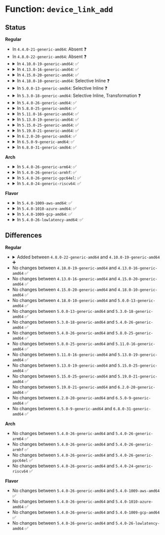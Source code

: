 # Function: <code>device_link_add</code>

## Status
<b>Regular</b>
<ul>
<li>
In <code>4.4.0-21-generic-amd64</code>: Absent ❓
</li>
<li>
In <code>4.8.0-22-generic-amd64</code>: Absent ❓
</li>
<li>
<details>
<summary>In <code>4.10.0-19-generic-amd64</code>: ✅</summary>

```c
struct device_link * device_link_add(struct device * consumer, struct device * supplier, u32 flags)
```

```json
{
  "name": "device_link_add",
  "collision_type": "Unique Global",
  "inline_type": "No",
  "funcs": [
    {
      "addr": 18446744071584906848,
      "name": "device_link_add",
      "external": true,
      "loc": "drivers/base/core.c:177",
      "file": "drivers/base/core.c",
      "inline": "seen, unknown",
      "caller_inline": [],
      "caller_func": []
    }
  ],
  "symbols": [
    {
      "addr": 18446744071584906848,
      "name": "device_link_add",
      "section": ".text",
      "bind": "STB_GLOBAL",
      "size": 666
    }
  ]
}
```
</details>
</li>
<li>
<details>
<summary>In <code>4.13.0-16-generic-amd64</code>: ✅</summary>

```c
struct device_link * device_link_add(struct device * consumer, struct device * supplier, u32 flags)
```

```json
{
  "name": "device_link_add",
  "collision_type": "Unique Global",
  "inline_type": "No",
  "funcs": [
    {
      "addr": 18446744071584991968,
      "name": "device_link_add",
      "external": true,
      "loc": "drivers/base/core.c:178",
      "file": "drivers/base/core.c",
      "inline": "seen, unknown",
      "caller_inline": [],
      "caller_func": []
    }
  ],
  "symbols": [
    {
      "addr": 18446744071584991968,
      "name": "device_link_add",
      "section": ".text",
      "bind": "STB_GLOBAL",
      "size": 674
    }
  ]
}
```
</details>
</li>
<li>
<details>
<summary>In <code>4.15.0-20-generic-amd64</code>: ✅</summary>

```c
struct device_link * device_link_add(struct device * consumer, struct device * supplier, u32 flags)
```

```json
{
  "name": "device_link_add",
  "collision_type": "Unique Global",
  "inline_type": "No",
  "funcs": [
    {
      "addr": 18446744071585413856,
      "name": "device_link_add",
      "external": true,
      "loc": "drivers/base/core.c:178",
      "file": "drivers/base/core.c",
      "inline": "seen, unknown",
      "caller_inline": [],
      "caller_func": []
    }
  ],
  "symbols": [
    {
      "addr": 18446744071585413856,
      "name": "device_link_add",
      "section": ".text",
      "bind": "STB_GLOBAL",
      "size": 674
    }
  ]
}
```
</details>
</li>
<li>
<details>
<summary>In <code>4.18.0-10-generic-amd64</code>: Selective Inline ❓</summary>

```c
struct device_link * device_link_add(struct device * consumer, struct device * supplier, u32 flags)
```

```json
{
  "name": "device_link_add",
  "collision_type": "Unique Global",
  "inline_type": "Selective",
  "funcs": [
    {
      "addr": 18446744071585656544,
      "name": "device_link_add",
      "external": true,
      "loc": "drivers/base/core.c:195",
      "file": "drivers/base/core.c",
      "inline": "not declared, inlined",
      "caller_inline": [],
      "caller_func": [
        "drivers/pci/quirks.c:quirk_gpu_hda",
        "drivers/acpi/acpi_lpss.c:acpi_lpss_create_device",
        "drivers/acpi/acpi_lpss.c:acpi_lpss_create_device"
      ]
    }
  ],
  "symbols": [
    {
      "addr": 18446744071585656544,
      "name": "device_link_add",
      "section": ".text",
      "bind": "STB_GLOBAL",
      "size": 693
    }
  ]
}
```
</details>
</li>
<li>
<details>
<summary>In <code>5.0.0-13-generic-amd64</code>: Selective Inline ❓</summary>

```c
struct device_link * device_link_add(struct device * consumer, struct device * supplier, u32 flags)
```

```json
{
  "name": "device_link_add",
  "collision_type": "Unique Global",
  "inline_type": "Selective",
  "funcs": [
    {
      "addr": 18446744071585788704,
      "name": "device_link_add",
      "external": true,
      "loc": "drivers/base/core.c:196",
      "file": "drivers/base/core.c",
      "inline": "not declared, inlined",
      "caller_inline": [],
      "caller_func": [
        "drivers/pci/quirks.c:quirk_gpu_hda",
        "drivers/acpi/acpi_lpss.c:acpi_lpss_create_device",
        "drivers/acpi/acpi_lpss.c:acpi_lpss_create_device",
        "drivers/regulator/core.c:_regulator_get"
      ]
    }
  ],
  "symbols": [
    {
      "addr": 18446744071585788704,
      "name": "device_link_add",
      "section": ".text",
      "bind": "STB_GLOBAL",
      "size": 703
    }
  ]
}
```
</details>
</li>
<li>
<details>
<summary>In <code>5.3.0-18-generic-amd64</code>: Selective Inline, Transformation ❓</summary>

```c
struct device_link * device_link_add(struct device * consumer, struct device * supplier, u32 flags)
```

```json
{
  "name": "device_link_add",
  "collision_type": "Unique Global",
  "inline_type": "Selective",
  "funcs": [
    {
      "addr": 18446744071586020560,
      "name": "device_link_add",
      "external": true,
      "loc": "drivers/base/core.c:217",
      "file": "drivers/base/core.c",
      "inline": "not declared, inlined",
      "caller_inline": [],
      "caller_func": [
        "drivers/pinctrl/core.c:pinctrl_commit_state",
        "drivers/pwm/core.c:pwm_get",
        "drivers/acpi/acpi_lpss.c:acpi_lpss_create_device",
        "drivers/acpi/acpi_lpss.c:acpi_lpss_create_device",
        "drivers/regulator/core.c:_regulator_get"
      ]
    }
  ],
  "symbols": [
    {
      "addr": 18446744071586019696,
      "name": "device_link_add.part.0",
      "section": ".text",
      "bind": "STB_LOCAL",
      "size": 860
    },
    {
      "addr": 18446744071586025861,
      "name": "device_link_add.part.0.cold",
      "section": ".text",
      "bind": "STB_LOCAL",
      "size": 46
    },
    {
      "addr": 18446744071586020560,
      "name": "device_link_add",
      "section": ".text",
      "bind": "STB_GLOBAL",
      "size": 151
    }
  ]
}
```
</details>
</li>
<li>
<details>
<summary>In <code>5.4.0-26-generic-amd64</code>: ✅</summary>

```c
struct device_link * device_link_add(struct device * consumer, struct device * supplier, u32 flags)
```

```json
{
  "name": "device_link_add",
  "collision_type": "Unique Global",
  "inline_type": "No",
  "funcs": [
    {
      "addr": 18446744071586167440,
      "name": "device_link_add",
      "external": true,
      "loc": "drivers/base/core.c:288",
      "file": "drivers/base/core.c",
      "inline": "seen, unknown",
      "caller_inline": [],
      "caller_func": [
        "drivers/pinctrl/core.c:pinctrl_commit_state",
        "drivers/pwm/core.c:pwm_get",
        "drivers/acpi/acpi_lpss.c:acpi_lpss_create_device",
        "drivers/acpi/acpi_lpss.c:acpi_lpss_create_device",
        "drivers/regulator/core.c:_regulator_get"
      ]
    }
  ],
  "symbols": [
    {
      "addr": 18446744071586167440,
      "name": "device_link_add",
      "section": ".text",
      "bind": "STB_GLOBAL",
      "size": 978
    }
  ]
}
```
</details>
</li>
<li>
<details>
<summary>In <code>5.8.0-25-generic-amd64</code>: ✅</summary>

```c
struct device_link * device_link_add(struct device * consumer, struct device * supplier, u32 flags)
```

```json
{
  "name": "device_link_add",
  "collision_type": "Unique Global",
  "inline_type": "No",
  "funcs": [
    {
      "addr": 18446744071586927280,
      "name": "device_link_add",
      "external": true,
      "loc": "drivers/base/core.c:303",
      "file": "drivers/base/core.c",
      "inline": "seen, unknown",
      "caller_inline": [],
      "caller_func": [
        "drivers/phy/phy-core.c:phy_get",
        "drivers/pinctrl/core.c:pinctrl_commit_state",
        "drivers/pwm/core.c:pwm_get",
        "drivers/acpi/acpi_lpss.c:acpi_lpss_link_supplier",
        "drivers/acpi/acpi_lpss.c:acpi_lpss_link_consumer",
        "drivers/regulator/core.c:_regulator_get"
      ]
    }
  ],
  "symbols": [
    {
      "addr": 18446744071586927280,
      "name": "device_link_add",
      "section": ".text",
      "bind": "STB_GLOBAL",
      "size": 1324
    }
  ]
}
```
</details>
</li>
<li>
<details>
<summary>In <code>5.11.0-16-generic-amd64</code>: ✅</summary>

```c
struct device_link * device_link_add(struct device * consumer, struct device * supplier, u32 flags)
```

```json
{
  "name": "device_link_add",
  "collision_type": "Unique Global",
  "inline_type": "No",
  "funcs": [
    {
      "addr": 18446744071587010976,
      "name": "device_link_add",
      "external": true,
      "loc": "drivers/base/core.c:629",
      "file": "drivers/base/core.c",
      "inline": "seen, unknown",
      "caller_inline": [],
      "caller_func": [
        "drivers/phy/phy-core.c:phy_get",
        "drivers/pinctrl/core.c:pinctrl_commit_state",
        "drivers/pwm/core.c:pwm_get",
        "drivers/acpi/acpi_lpss.c:acpi_lpss_link_supplier",
        "drivers/acpi/acpi_lpss.c:acpi_lpss_link_consumer",
        "drivers/regulator/core.c:_regulator_get",
        "drivers/base/core.c:fw_devlink_create_devlink"
      ]
    }
  ],
  "symbols": [
    {
      "addr": 18446744071587010976,
      "name": "device_link_add",
      "section": ".text",
      "bind": "STB_GLOBAL",
      "size": 1677
    }
  ]
}
```
</details>
</li>
<li>
<details>
<summary>In <code>5.13.0-19-generic-amd64</code>: ✅</summary>

```c
struct device_link * device_link_add(struct device * consumer, struct device * supplier, u32 flags)
```

```json
{
  "name": "device_link_add",
  "collision_type": "Unique Global",
  "inline_type": "No",
  "funcs": [
    {
      "addr": 18446744071586894224,
      "name": "device_link_add",
      "external": true,
      "loc": "drivers/base/core.c:673",
      "file": "drivers/base/core.c",
      "inline": "seen, unknown",
      "caller_inline": [],
      "caller_func": [
        "drivers/phy/phy-core.c:phy_get",
        "drivers/pinctrl/core.c:pinctrl_commit_state",
        "drivers/pinctrl/core.c:pinctrl_commit_state",
        "drivers/pwm/core.c:pwm_get",
        "drivers/acpi/acpi_lpss.c:acpi_lpss_create_device_links",
        "drivers/acpi/acpi_lpss.c:acpi_lpss_create_device_links",
        "drivers/regulator/core.c:_regulator_get",
        "drivers/base/core.c:fw_devlink_create_devlink",
        "drivers/base/core.c:fw_devlink_create_devlink"
      ]
    }
  ],
  "symbols": [
    {
      "addr": 18446744071586894224,
      "name": "device_link_add",
      "section": ".text",
      "bind": "STB_GLOBAL",
      "size": 1725
    }
  ]
}
```
</details>
</li>
<li>
<details>
<summary>In <code>5.15.0-25-generic-amd64</code>: ✅</summary>

```c
struct device_link * device_link_add(struct device * consumer, struct device * supplier, u32 flags)
```

```json
{
  "name": "device_link_add",
  "collision_type": "Unique Global",
  "inline_type": "No",
  "funcs": [
    {
      "addr": 18446744071587456128,
      "name": "device_link_add",
      "external": true,
      "loc": "drivers/base/core.c:684",
      "file": "drivers/base/core.c",
      "inline": "seen, unknown",
      "caller_inline": [],
      "caller_func": [
        "drivers/phy/phy-core.c:phy_get",
        "drivers/pinctrl/core.c:pinctrl_commit_state",
        "drivers/pinctrl/core.c:pinctrl_commit_state",
        "drivers/pwm/core.c:pwm_get",
        "drivers/acpi/acpi_lpss.c:acpi_lpss_create_device_links",
        "drivers/acpi/acpi_lpss.c:acpi_lpss_create_device_links",
        "drivers/regulator/core.c:_regulator_get",
        "drivers/base/core.c:fw_devlink_create_devlink",
        "drivers/base/core.c:fw_devlink_create_devlink"
      ]
    }
  ],
  "symbols": [
    {
      "addr": 18446744071587456128,
      "name": "device_link_add",
      "section": ".text",
      "bind": "STB_GLOBAL",
      "size": 1716
    }
  ]
}
```
</details>
</li>
<li>
<details>
<summary>In <code>5.19.0-21-generic-amd64</code>: ✅</summary>

```c
struct device_link * device_link_add(struct device * consumer, struct device * supplier, u32 flags)
```

```json
{
  "name": "device_link_add",
  "collision_type": "Unique Global",
  "inline_type": "No",
  "funcs": [
    {
      "addr": 18446744071588775040,
      "name": "device_link_add",
      "external": true,
      "loc": "drivers/base/core.c:696",
      "file": "drivers/base/core.c",
      "inline": "seen, unknown",
      "caller_inline": [],
      "caller_func": [
        "drivers/phy/phy-core.c:phy_get",
        "drivers/pinctrl/core.c:pinctrl_commit_state",
        "drivers/pinctrl/core.c:pinctrl_commit_state",
        "drivers/pwm/core.c:pwm_get",
        "drivers/acpi/acpi_lpss.c:acpi_lpss_create_device_links",
        "drivers/acpi/acpi_lpss.c:acpi_lpss_create_device_links",
        "drivers/regulator/core.c:_regulator_get",
        "drivers/base/core.c:fw_devlink_create_devlink",
        "drivers/base/core.c:fw_devlink_create_devlink"
      ]
    }
  ],
  "symbols": [
    {
      "addr": 18446744071588775040,
      "name": "device_link_add",
      "section": ".text",
      "bind": "STB_GLOBAL",
      "size": 1790
    }
  ]
}
```
</details>
</li>
<li>
<details>
<summary>In <code>6.2.0-20-generic-amd64</code>: ✅</summary>

```c
struct device_link * device_link_add(struct device * consumer, struct device * supplier, u32 flags)
```

```json
{
  "name": "device_link_add",
  "collision_type": "Unique Global",
  "inline_type": "No",
  "funcs": [
    {
      "addr": 18446744071590268160,
      "name": "device_link_add",
      "external": true,
      "loc": "drivers/base/core.c:769",
      "file": "drivers/base/core.c",
      "inline": "seen, unknown",
      "caller_inline": [],
      "caller_func": [
        "drivers/phy/phy-core.c:phy_get",
        "drivers/pinctrl/core.c:pinctrl_commit_state",
        "drivers/pinctrl/core.c:pinctrl_commit_state",
        "drivers/pwm/core.c:pwm_get",
        "drivers/acpi/acpi_lpss.c:acpi_lpss_create_device_links",
        "drivers/acpi/acpi_lpss.c:acpi_lpss_create_device_links",
        "drivers/base/core.c:fw_devlink_create_devlink",
        "drivers/net/phy/phy_device.c:phy_attach_direct"
      ]
    }
  ],
  "symbols": [
    {
      "addr": 18446744071590268160,
      "name": "device_link_add",
      "section": ".text",
      "bind": "STB_GLOBAL",
      "size": 1910
    }
  ]
}
```
</details>
</li>
<li>
<details>
<summary>In <code>6.5.0-9-generic-amd64</code>: ✅</summary>

```c
struct device_link * device_link_add(struct device * consumer, struct device * supplier, u32 flags)
```

```json
{
  "name": "device_link_add",
  "collision_type": "Unique Global",
  "inline_type": "No",
  "funcs": [
    {
      "addr": 18446744071590588560,
      "name": "device_link_add",
      "external": true,
      "loc": "drivers/base/core.c:711",
      "file": "drivers/base/core.c",
      "inline": "seen, unknown",
      "caller_inline": [],
      "caller_func": [
        "drivers/phy/phy-core.c:phy_get",
        "drivers/pinctrl/core.c:pinctrl_commit_state",
        "drivers/pinctrl/core.c:pinctrl_commit_state",
        "drivers/pwm/core.c:pwm_get",
        "drivers/acpi/acpi_lpss.c:acpi_lpss_create_device_links",
        "drivers/acpi/acpi_lpss.c:acpi_lpss_create_device_links",
        "drivers/base/core.c:fw_devlink_create_devlink",
        "drivers/net/phy/phy_device.c:phy_attach_direct"
      ]
    }
  ],
  "symbols": [
    {
      "addr": 18446744071590588560,
      "name": "device_link_add",
      "section": ".text",
      "bind": "STB_GLOBAL",
      "size": 1960
    }
  ]
}
```
</details>
</li>
<li>
<details>
<summary>In <code>6.8.0-31-generic-amd64</code>: ✅</summary>

```c
struct device_link * device_link_add(struct device * consumer, struct device * supplier, u32 flags)
```

```json
{
  "name": "device_link_add",
  "collision_type": "Unique Global",
  "inline_type": "No",
  "funcs": [
    {
      "addr": 18446744071590947232,
      "name": "device_link_add",
      "external": true,
      "loc": "drivers/base/core.c:714",
      "file": "drivers/base/core.c",
      "inline": "seen, unknown",
      "caller_inline": [],
      "caller_func": [
        "drivers/phy/phy-core.c:phy_get",
        "drivers/pinctrl/core.c:pinctrl_commit_state",
        "drivers/pinctrl/core.c:pinctrl_commit_state",
        "drivers/pwm/core.c:pwm_get",
        "drivers/acpi/acpi_lpss.c:acpi_lpss_create_device_links",
        "drivers/acpi/acpi_lpss.c:acpi_lpss_create_device_links",
        "drivers/base/core.c:fw_devlink_create_devlink",
        "drivers/ata/libata-scsi.c:ata_scsi_slave_alloc",
        "drivers/net/phy/phy_device.c:phy_attach_direct"
      ]
    }
  ],
  "symbols": [
    {
      "addr": 18446744071590947232,
      "name": "device_link_add",
      "section": ".text",
      "bind": "STB_GLOBAL",
      "size": 2007
    }
  ]
}
```
</details>
</li>
</ul>
<b>Arch</b>
<ul>
<li>
<details>
<summary>In <code>5.4.0-26-generic-arm64</code>: ✅</summary>

```c
struct device_link * device_link_add(struct device * consumer, struct device * supplier, u32 flags)
```

```json
{
  "name": "device_link_add",
  "collision_type": "Unique Global",
  "inline_type": "No",
  "funcs": [
    {
      "addr": 18446603336498963400,
      "name": "device_link_add",
      "external": true,
      "loc": "drivers/base/core.c:288",
      "file": "drivers/base/core.c",
      "inline": "seen, unknown",
      "caller_inline": [],
      "caller_func": [
        "drivers/bus/fsl-mc/mc-io.c:fsl_mc_portal_allocate",
        "drivers/bus/fsl-mc/fsl-mc-allocator.c:fsl_mc_object_allocate",
        "drivers/pinctrl/core.c:pinctrl_commit_state",
        "drivers/pci/controller/pcie-cadence.c:cdns_pcie_init_phy",
        "drivers/pci/controller/dwc/pci-imx6.c:imx6_pcie_probe",
        "drivers/pci/controller/dwc/pci-imx6.c:imx6_pcie_probe",
        "drivers/pci/controller/dwc/pci-keystone.c:ks_pcie_probe",
        "drivers/regulator/core.c:_regulator_get",
        "drivers/iommu/arm-smmu.c:arm_smmu_add_device",
        "drivers/iommu/rockchip-iommu.c:rk_iommu_add_device",
        "drivers/iommu/qcom_iommu.c:qcom_iommu_add_device"
      ]
    }
  ],
  "symbols": [
    {
      "addr": 18446603336498963400,
      "name": "device_link_add",
      "section": ".text",
      "bind": "STB_GLOBAL",
      "size": 964
    }
  ]
}
```
</details>
</li>
<li>
<details>
<summary>In <code>5.4.0-26-generic-armhf</code>: ✅</summary>

```c
struct device_link * device_link_add(struct device * consumer, struct device * supplier, u32 flags)
```

```json
{
  "name": "device_link_add",
  "collision_type": "Unique Global",
  "inline_type": "No",
  "funcs": [
    {
      "addr": 3231533576,
      "name": "device_link_add",
      "external": true,
      "loc": "drivers/base/core.c:288",
      "file": "drivers/base/core.c",
      "inline": "seen, unknown",
      "caller_inline": [],
      "caller_func": [
        "drivers/pinctrl/core.c:pinctrl_commit_state",
        "drivers/pci/controller/pcie-cadence.c:cdns_pcie_init_phy",
        "drivers/pci/controller/dwc/pci-dra7xx.c:dra7xx_pcie_probe",
        "drivers/pci/controller/dwc/pci-imx6.c:imx6_pcie_probe",
        "drivers/pci/controller/dwc/pci-imx6.c:imx6_pcie_probe",
        "drivers/soc/imx/gpc.c:imx_pgc_power_domain_probe",
        "drivers/regulator/core.c:_regulator_get",
        "drivers/iommu/rockchip-iommu.c:rk_iommu_add_device",
        "drivers/iommu/exynos-iommu.c:exynos_iommu_add_device",
        "drivers/iommu/qcom_iommu.c:qcom_iommu_add_device"
      ]
    }
  ],
  "symbols": [
    {
      "addr": 3231533576,
      "name": "device_link_add",
      "section": ".text",
      "bind": "STB_GLOBAL",
      "size": 948
    }
  ]
}
```
</details>
</li>
<li>
<details>
<summary>In <code>5.4.0-26-generic-ppc64el</code>: ✅</summary>

```c
struct device_link * device_link_add(struct device * consumer, struct device * supplier, u32 flags)
```

```json
{
  "name": "device_link_add",
  "collision_type": "Unique Global",
  "inline_type": "No",
  "funcs": [
    {
      "addr": 13835058055292108960,
      "name": "device_link_add",
      "external": true,
      "loc": "drivers/base/core.c:288",
      "file": "drivers/base/core.c",
      "inline": "seen, unknown",
      "caller_inline": [],
      "caller_func": [
        "drivers/pinctrl/core.c:pinctrl_commit_state",
        "drivers/pci/controller/pcie-cadence.c:cdns_pcie_init_phy",
        "drivers/regulator/core.c:_regulator_get"
      ]
    }
  ],
  "symbols": [
    {
      "addr": 13835058055292108960,
      "name": "device_link_add",
      "section": ".text",
      "bind": "STB_GLOBAL",
      "size": 1380
    }
  ]
}
```
</details>
</li>
<li>
<details>
<summary>In <code>5.4.0-24-generic-riscv64</code>: ✅</summary>

```c
struct device_link * device_link_add(struct device * consumer, struct device * supplier, u32 flags)
```

```json
{
  "name": "device_link_add",
  "collision_type": "Unique Global",
  "inline_type": "No",
  "funcs": [
    {
      "addr": 18446743936276344386,
      "name": "device_link_add",
      "external": true,
      "loc": "drivers/base/core.c:288",
      "file": "drivers/base/core.c",
      "inline": "seen, unknown",
      "caller_inline": [],
      "caller_func": [
        "drivers/pinctrl/core.c:pinctrl_commit_state",
        "drivers/pci/controller/pcie-cadence.c:cdns_pcie_init_phy",
        "drivers/regulator/core.c:_regulator_get"
      ]
    }
  ],
  "symbols": [
    {
      "addr": 18446743936276344386,
      "name": "device_link_add",
      "section": ".text",
      "bind": "STB_GLOBAL",
      "size": 820
    }
  ]
}
```
</details>
</li>
</ul>
<b>Flavor</b>
<ul>
<li>
<details>
<summary>In <code>5.4.0-1009-aws-amd64</code>: ✅</summary>

```c
struct device_link * device_link_add(struct device * consumer, struct device * supplier, u32 flags)
```

```json
{
  "name": "device_link_add",
  "collision_type": "Unique Global",
  "inline_type": "No",
  "funcs": [
    {
      "addr": 18446744071585927808,
      "name": "device_link_add",
      "external": true,
      "loc": "drivers/base/core.c:288",
      "file": "drivers/base/core.c",
      "inline": "seen, unknown",
      "caller_inline": [],
      "caller_func": [
        "drivers/pinctrl/core.c:pinctrl_commit_state",
        "drivers/pwm/core.c:pwm_get",
        "drivers/regulator/core.c:_regulator_get"
      ]
    }
  ],
  "symbols": [
    {
      "addr": 18446744071585927808,
      "name": "device_link_add",
      "section": ".text",
      "bind": "STB_GLOBAL",
      "size": 978
    }
  ]
}
```
</details>
</li>
<li>
<details>
<summary>In <code>5.4.0-1010-azure-amd64</code>: ✅</summary>

```c
struct device_link * device_link_add(struct device * consumer, struct device * supplier, u32 flags)
```

```json
{
  "name": "device_link_add",
  "collision_type": "Unique Global",
  "inline_type": "No",
  "funcs": [
    {
      "addr": 18446744071585776944,
      "name": "device_link_add",
      "external": true,
      "loc": "drivers/base/core.c:288",
      "file": "drivers/base/core.c",
      "inline": "seen, unknown",
      "caller_inline": [],
      "caller_func": [
        "drivers/pinctrl/core.c:pinctrl_commit_state",
        "drivers/acpi/acpi_lpss.c:acpi_lpss_create_device",
        "drivers/acpi/acpi_lpss.c:acpi_lpss_create_device",
        "drivers/regulator/core.c:_regulator_get"
      ]
    }
  ],
  "symbols": [
    {
      "addr": 18446744071585776944,
      "name": "device_link_add",
      "section": ".text",
      "bind": "STB_GLOBAL",
      "size": 978
    }
  ]
}
```
</details>
</li>
<li>
<details>
<summary>In <code>5.4.0-1009-gcp-amd64</code>: ✅</summary>

```c
struct device_link * device_link_add(struct device * consumer, struct device * supplier, u32 flags)
```

```json
{
  "name": "device_link_add",
  "collision_type": "Unique Global",
  "inline_type": "No",
  "funcs": [
    {
      "addr": 18446744071586117456,
      "name": "device_link_add",
      "external": true,
      "loc": "drivers/base/core.c:288",
      "file": "drivers/base/core.c",
      "inline": "seen, unknown",
      "caller_inline": [],
      "caller_func": [
        "drivers/pinctrl/core.c:pinctrl_commit_state",
        "drivers/pwm/core.c:pwm_get",
        "drivers/acpi/acpi_lpss.c:acpi_lpss_create_device",
        "drivers/acpi/acpi_lpss.c:acpi_lpss_create_device",
        "drivers/regulator/core.c:_regulator_get",
        "drivers/i2c/busses/i2c-amd-mp2-plat.c:i2c_amd_probe"
      ]
    }
  ],
  "symbols": [
    {
      "addr": 18446744071586117456,
      "name": "device_link_add",
      "section": ".text",
      "bind": "STB_GLOBAL",
      "size": 978
    }
  ]
}
```
</details>
</li>
<li>
<details>
<summary>In <code>5.4.0-26-lowlatency-amd64</code>: ✅</summary>

```c
struct device_link * device_link_add(struct device * consumer, struct device * supplier, u32 flags)
```

```json
{
  "name": "device_link_add",
  "collision_type": "Unique Global",
  "inline_type": "No",
  "funcs": [
    {
      "addr": 18446744071586226064,
      "name": "device_link_add",
      "external": true,
      "loc": "drivers/base/core.c:288",
      "file": "drivers/base/core.c",
      "inline": "seen, unknown",
      "caller_inline": [],
      "caller_func": [
        "drivers/pinctrl/core.c:pinctrl_commit_state",
        "drivers/pwm/core.c:pwm_get",
        "drivers/acpi/acpi_lpss.c:acpi_lpss_create_device",
        "drivers/acpi/acpi_lpss.c:acpi_lpss_create_device",
        "drivers/regulator/core.c:_regulator_get"
      ]
    }
  ],
  "symbols": [
    {
      "addr": 18446744071586226064,
      "name": "device_link_add",
      "section": ".text",
      "bind": "STB_GLOBAL",
      "size": 978
    }
  ]
}
```
</details>
</li>
</ul>

## Differences
<b>Regular</b>
<ul>
<li>
<details>
<summary>Added between <code>4.8.0-22-generic-amd64</code> and <code>4.10.0-19-generic-amd64</code> ➕</summary>

```c
struct device_link * device_link_add(struct device * consumer, struct device * supplier, u32 flags)
```
</details>
</li>
<li>
No changes between <code>4.10.0-19-generic-amd64</code> and <code>4.13.0-16-generic-amd64</code> ✅
</li>
<li>
No changes between <code>4.13.0-16-generic-amd64</code> and <code>4.15.0-20-generic-amd64</code> ✅
</li>
<li>
No changes between <code>4.15.0-20-generic-amd64</code> and <code>4.18.0-10-generic-amd64</code> ✅
</li>
<li>
No changes between <code>4.18.0-10-generic-amd64</code> and <code>5.0.0-13-generic-amd64</code> ✅
</li>
<li>
No changes between <code>5.0.0-13-generic-amd64</code> and <code>5.3.0-18-generic-amd64</code> ✅
</li>
<li>
No changes between <code>5.3.0-18-generic-amd64</code> and <code>5.4.0-26-generic-amd64</code> ✅
</li>
<li>
No changes between <code>5.4.0-26-generic-amd64</code> and <code>5.8.0-25-generic-amd64</code> ✅
</li>
<li>
No changes between <code>5.8.0-25-generic-amd64</code> and <code>5.11.0-16-generic-amd64</code> ✅
</li>
<li>
No changes between <code>5.11.0-16-generic-amd64</code> and <code>5.13.0-19-generic-amd64</code> ✅
</li>
<li>
No changes between <code>5.13.0-19-generic-amd64</code> and <code>5.15.0-25-generic-amd64</code> ✅
</li>
<li>
No changes between <code>5.15.0-25-generic-amd64</code> and <code>5.19.0-21-generic-amd64</code> ✅
</li>
<li>
No changes between <code>5.19.0-21-generic-amd64</code> and <code>6.2.0-20-generic-amd64</code> ✅
</li>
<li>
No changes between <code>6.2.0-20-generic-amd64</code> and <code>6.5.0-9-generic-amd64</code> ✅
</li>
<li>
No changes between <code>6.5.0-9-generic-amd64</code> and <code>6.8.0-31-generic-amd64</code> ✅
</li>
</ul>
<b>Arch</b>
<ul>
<li>
No changes between <code>5.4.0-26-generic-amd64</code> and <code>5.4.0-26-generic-arm64</code> ✅
</li>
<li>
No changes between <code>5.4.0-26-generic-amd64</code> and <code>5.4.0-26-generic-armhf</code> ✅
</li>
<li>
No changes between <code>5.4.0-26-generic-amd64</code> and <code>5.4.0-26-generic-ppc64el</code> ✅
</li>
<li>
No changes between <code>5.4.0-26-generic-amd64</code> and <code>5.4.0-24-generic-riscv64</code> ✅
</li>
</ul>
<b>Flavor</b>
<ul>
<li>
No changes between <code>5.4.0-26-generic-amd64</code> and <code>5.4.0-1009-aws-amd64</code> ✅
</li>
<li>
No changes between <code>5.4.0-26-generic-amd64</code> and <code>5.4.0-1010-azure-amd64</code> ✅
</li>
<li>
No changes between <code>5.4.0-26-generic-amd64</code> and <code>5.4.0-1009-gcp-amd64</code> ✅
</li>
<li>
No changes between <code>5.4.0-26-generic-amd64</code> and <code>5.4.0-26-lowlatency-amd64</code> ✅
</li>
</ul>
